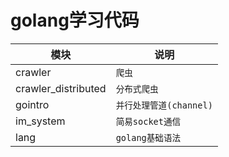 # golang学习代码

|  模块   | 说明  |
|  ----   | ----  |
|crawler  | `爬虫` |
|crawler_distributed | `分布式爬虫`|
|gointro |     `并行处理管道(channel)`|
|im_system  |    `简易socket通信`|
|lang   |    `golang基础语法`|
